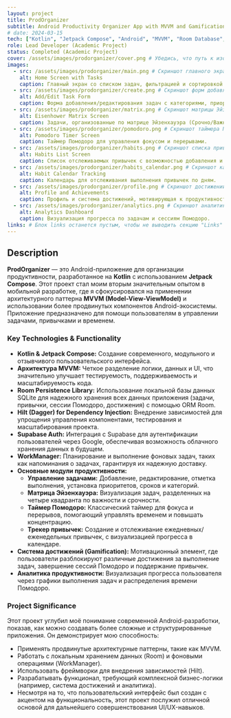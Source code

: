```yaml
---
layout: project
title: ProdOrganizer
subtitle: Android Productivity Organizer App with MVVM and Gamification
# date: 2024-03-15
tech: ["Kotlin", "Jetpack Compose", "Android", "MVVM", "Room Database", "Hilt (DI)", "Supabase Auth", "WorkManager", "Gamification", "Analytics", "Pomodoro Timer"]
role: Lead Developer (Academic Project)
status: Completed (Academic Project)
cover: /assets/images/prodorganizer/cover.png # Убедись, что путь к изображению обложки верный
images:
  - src: /assets/images/prodorganizer/main.png # Скриншот главного экрана с задачами
    alt: Home Screen with Tasks
    caption: Главный экран со списком задач, фильтрацией и сортировкой.
  - src: /assets/images/prodorganizer/create.png # Скриншот форм добавления/редактирования задачи
    alt: Add/Edit Task Form
    caption: Форма добавления/редактирования задач с категориями, приоритетами и напоминаниями.
  - src: /assets/images/prodorganizer/matrix.png # Скриншот матрицы Эйзенхауэра
    alt: Eisenhower Matrix Screen
    caption: Задачи, организованные по матрице Эйзенхауэра (Срочно/Важно).
  - src: /assets/images/prodorganizer/pomodoro.png # Скриншот таймера Помодоро
    alt: Pomodoro Timer Screen
    caption: Таймер Помодоро для управления фокусом и перерывами.
  - src: /assets/images/prodorganizer/habits.png # Скриншот списка привычек
    alt: Habits List Screen
    caption: Список отслеживаемых привычек с возможностью добавления и редактирования.
  - src: /assets/images/prodorganizer/habits_calendar.png # Скриншот календаря привычек
    alt: Habit Calendar Tracking
    caption: Календарь для отслеживания выполнения привычек по дням.
  - src: /assets/images/prodorganizer/profile.png # Скриншот достижений
    alt: Profile and Achievements
    caption: Профиль и система достижений, мотивирующая к продуктивности.
  - src: /assets/images/prodorganizer/analytics.png # Скриншот аналитики
    alt: Analytics Dashboard
    caption: Визуализация прогресса по задачам и сессиям Помодоро.
links: # Блок links останется пустым, чтобы не выводить секцию "Links"
---
```


## Description

**ProdOrganizer** — это Android-приложение для организации продуктивности, разработанное на **Kotlin** с использованием **Jetpack Compose**. Этот проект стал моим вторым значительным опытом в мобильной разработке, где я сфокусировался на применении архитектурного паттерна **MVVM (Model-View-ViewModel)** и использовании более продвинутых компонентов Android-экосистемы. Приложение предназначено для помощи пользователям в управлении задачами, привычками и временем.

### Key Technologies & Functionality

*   **Kotlin & Jetpack Compose:** Создание современного, модульного и отзывчивого пользовательского интерфейса.
*   **Архитектура MVVM:** Четкое разделение логики, данных и UI, что значительно улучшает тестируемость, поддерживаемость и масштабируемость кода.
*   **Room Persistence Library:** Использование локальной базы данных SQLite для надежного хранения всех данных приложения (задачи, привычки, сессии Помодоро, достижения) с помощью ORM Room.
*   **Hilt (Dagger) for Dependency Injection:** Внедрение зависимостей для упрощения управления компонентами, тестирования и масштабирования проекта.
*   **Supabase Auth:** Интеграция с Supabase для аутентификации пользователей через Google, обеспечивая возможность облачного хранения данных в будущем.
*   **WorkManager:** Планирование и выполнение фоновых задач, таких как напоминания о задачах, гарантируя их надежную доставку.
*   **Основные модули продуктивности:**
    *   **Управление задачами:** Добавление, редактирование, отметка выполнения, установка приоритетов, сроков и категорий.
    *   **Матрица Эйзенхауэра:** Визуализация задач, разделенных на четыре квадранта по важности и срочности.
    *   **Таймер Помодоро:** Классический таймер для фокуса и перерывов, помогающий управлять временем и повышать концентрацию.
    *   **Трекер привычек:** Создание и отслеживание ежедневных/еженедельных привычек, с визуализацией прогресса в календаре.
*   **Система достижений (Gamification):** Мотивационный элемент, где пользователи разблокируют различные достижения за выполнение задач, завершение сессий Помодоро и поддержание привычек.
*   **Аналитика продуктивности:** Визуализация прогресса пользователя через графики выполнения задач и распределения времени Помодоро.

### Project Significance

Этот проект углубил моё понимание современной Android-разработки, показав, как можно создавать более сложные и структурированные приложения. Он демонстрирует мою способность:
*   Применять продвинутые архитектурные паттерны, такие как MVVM.
*   Работать с локальным хранением данных (Room) и фоновыми операциями (WorkManager).
*   Использовать фреймворки для внедрения зависимостей (Hilt).
*   Разрабатывать функционал, требующий комплексной бизнес-логики (например, система достижений и аналитика).
*   Несмотря на то, что пользовательский интерфейс был создан с акцентом на функциональность, этот проект послужил отличной основой для дальнейшего совершенствования UI/UX-навыков.